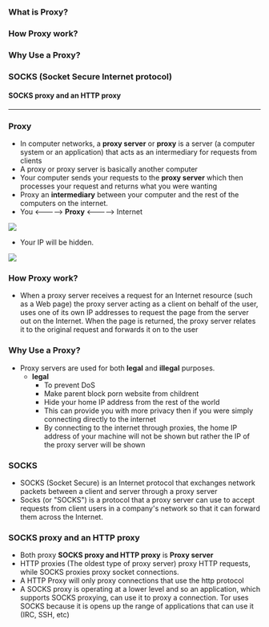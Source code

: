 ### What is Proxy?
### How Proxy work?
### Why Use a Proxy?
### SOCKS (Socket Secure Internet protocol)
#### SOCKS proxy and an HTTP proxy


-----------------
### Proxy
- In computer networks, a **proxy server** or **proxy** is a server (a computer system or an application) that acts as an intermediary for requests from clients
- A proxy or proxy server is basically another computer
- Your computer sends your requests to the **proxy server** which then processes your request and returns what you were wanting
- Proxy an **intermediary** between your computer and the rest of the computers on the internet.
- You  <-----> **Proxy** <-----> Internet 

![](https://github.com/leminhtuan2015/Wiki/blob/master/images/proxy-server1.jpg)

- Your IP will be hidden.

![](https://github.com/leminhtuan2015/Wiki/blob/master/images/proxy-server.jpg)

### How Proxy work?
 - When a proxy server receives a request for an Internet resource (such as a Web page) the proxy server acting as a client on behalf of the user, uses one of its own IP addresses to request the page from the server out on the Internet. When the page is returned, the proxy server relates it to the original request and forwards it on to the user
 
### Why Use a Proxy?
 - Proxy servers are used for both **legal** and **illegal** purposes.
   - **legal**
     - To prevent DoS
     - Make parent block porn website from childrent
     - Hide your home IP address from the rest of the world
     - This can provide you with more privacy then if you were simply connecting directly to the internet
     - By connecting to the internet through proxies, the home IP address of your machine will not be shown but rather the IP of the proxy server will be shown

### SOCKS
 - SOCKS (Socket Secure) is an Internet protocol that exchanges network packets between a client and server through a proxy server
 - Socks (or "SOCKS") is a protocol that a proxy server can use to accept requests from client users in a company's network so that it can forward them across the Internet. 
 
### SOCKS proxy and an HTTP proxy
 - Both proxy **SOCKS proxy and HTTP proxy** is **Proxy server**
 - HTTP proxies (The oldest type of proxy server) proxy HTTP requests, while SOCKS proxies proxy socket connections.
 - A HTTP Proxy will only proxy connections that use the http protocol
 - A SOCKS proxy is operating at a lower level and so an application, which supports SOCKS proxying, can use it to proxy a connection. Tor uses SOCKS because it is opens up the range of applications that can use it (IRC, SSH, etc)
  
